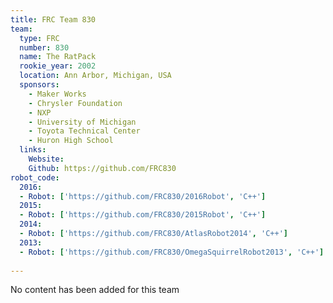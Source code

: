 ```yaml
---
title: FRC Team 830
team:
  type: FRC
  number: 830
  name: The RatPack
  rookie_year: 2002
  location: Ann Arbor, Michigan, USA
  sponsors:
    - Maker Works
    - Chrysler Foundation
    - NXP
    - University of Michigan
    - Toyota Technical Center
    - Huron High School
  links:
    Website:
    Github: https://github.com/FRC830
robot_code:
  2016:
  - Robot: ['https://github.com/FRC830/2016Robot', 'C++']
  2015:
  - Robot: ['https://github.com/FRC830/2015Robot', 'C++']
  2014:
  - Robot: ['https://github.com/FRC830/AtlasRobot2014', 'C++']
  2013:
  - Robot: ['https://github.com/FRC830/OmegaSquirrelRobot2013', 'C++']
  
---
```

No content has been added for this team